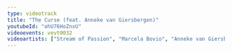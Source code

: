 ```yaml
---
type: videotrack
title: "The Curse (feat. Anneke van Giersbergen)"
youtubeId: "ohU76HoZnxU"
videoevents: vevt0032
videoartists: ["Stream of Passion", "Marcela Bovio", "Anneke van Giersbergen"]
---
```

